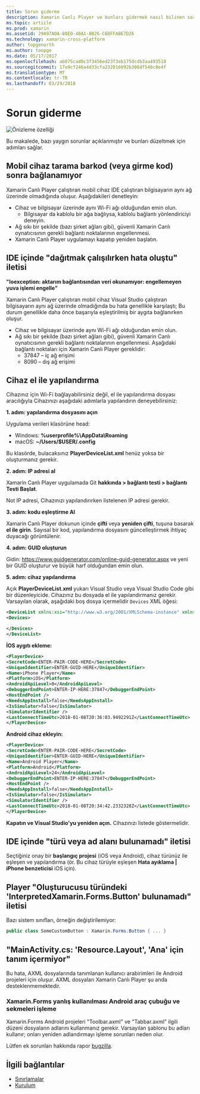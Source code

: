 ```yaml
---
title: Sorun giderme
description: Xamarin Canlı Player ve bunları gidermek nasıl bilinen sorunlar.
ms.topic: article
ms.prod: xamarin
ms.assetid: 29A97ADA-80E0-40A1-8B26-C68FFABE7D26
ms.technology: xamarin-cross-platform
author: topgenorth
ms.author: toopge
ms.date: 05/17/2017
ms.openlocfilehash: ab075cad0c3f3456ed23f3eb175dcdb3aa493510
ms.sourcegitcommit: 17a9cf246a4d33cfa232016992b308df540c8e4f
ms.translationtype: MT
ms.contentlocale: tr-TR
ms.lasthandoff: 03/29/2018
---
```

# <a name="troubleshooting"></a>Sorun giderme

![Önizleme özelliği](~/media/shared/preview.png)

Bu makalede, bazı yaygın sorunlar açıklanmıştır ve bunları düzeltmek için adımları sağlar.


## <a name="mobile-device-does-not-connect-after-scanning-barcode-or-entering-code"></a>Mobil cihaz tarama barkod (veya girme kod) sonra bağlanamıyor

Xamarin Canlı Player çalıştıran mobil cihaz IDE çalıştıran bilgisayarın aynı ağ üzerinde olmadığında oluşur. Aşağıdakileri denetleyin:

- Cihaz ve bilgisayar üzerinde aynı Wi-Fi ağı olduğundan emin olun.
  - Bilgisayar da kablolu bir ağa bağlıysa, kablolu bağlantı yönlendiriciyi deneyin.
- Ağ sıkı bir şekilde (bazı şirket ağları gibi), güvenli Xamarin Canlı oynatıcısının gerekli bağlantı noktalarının engellenmesi.
- Xamarin Canlı Player uygulamayı kapatıp yeniden başlatın.


## <a name="error-while-trying-to-deploy-message-in-ide"></a>IDE içinde "dağıtmak çalışılırken hata oluştu" iletisi

**"Ioexception: aktarım bağlantısından veri okunamıyor: engellemeyen yuva işlemi engelle"**

Xamarin Canlı Player çalıştıran mobil cihaz Visual Studio çalıştıran bilgisayarın aynı ağ üzerinde olmadığında bu hata genellikle karşılaştı; Bu durum genellikle daha önce başarıyla eşleştirilmiş bir aygıta bağlanırken oluşur.

* Cihaz ve bilgisayar üzerinde aynı Wi-Fi ağı olduğundan emin olun.
* Ağ sıkı bir şekilde (bazı şirket ağları gibi), güvenli Xamarin Canlı oynatıcısının gerekli bağlantı noktalarının engellenmesi. Aşağıdaki bağlantı noktaları için Xamarin Canlı Player gereklidir:
  * 37847 – iç ağ erişimi 
  * 8090 – dış ağ erişimi

## <a name="manually-configure-device"></a>Cihaz el ile yapılandırma

Cihazınız için Wi-Fi bağlayabilirsiniz değil, el ile yapılandırma dosyası aracılığıyla Cihazınızı aşağıdaki adımlarla yapılandırın deneyebilirsiniz:

**1. adım: yapılandırma dosyasını açın**

Uygulama verileri klasörüne head:

* Windows: **%userprofile%\AppData\Roaming**
* macOS: **~/Users/$USER/.config**

Bu klasörde, bulacaksınız **PlayerDeviceList.xml** henüz yoksa bir oluşturmanız gerekir.

**2. adım: IP adresi al**

Xamarin Canlı Player uygulamada Git **hakkında > bağlantı testi > bağlantı Testi Başlat**.

Not IP adresi, Cihazınızı yapılandırırken listelenen IP adresi gerekir.

**3. adım: kodu eşleştirme Al**

Xamarin Canlı Player dokunun içinde **çifti** veya **yeniden çifti**, tuşuna basarak **el ile girin**. Sayısal bir kod, yapılandırma dosyasını güncelleştirmek ihtiyaç duyacağı görüntülenir.

**4. adım: GUID oluşturun**

Gidin: https://www.guidgenerator.com/online-guid-generator.aspx ve yeni bir GUID oluşturur ve büyük harf olduğundan emin olun.


**5. adım: cihaz yapılandırma**

Açık **PlayerDeviceList.xml** yukarı Visual Studio veya Visual Studio Code gibi bir düzenleyicide. Cihazınız bu dosyada el ile yapılandırmanız gerekir. Varsayılan olarak, aşağıdaki boş dosya içermelidir `Devices` XML öğesi:

```xml
<DeviceList xmlns:xsi="http://www.w3.org/2001/XMLSchema-instance" xmlns:xsd="http://www.w3.org/2001/XMLSchema">
<Devices>

</Devices>
</DeviceList>
```

**İOS aygıtı ekleme:**

```xml
<PlayerDevice>
<SecretCode>ENTER-PAIR-CODE-HERE</SecretCode>
<UniqueIdentifier>ENTER-GUID-HERE</UniqueIdentifier>
<Name>iPhone Player</Name>
<Platform>iOS</Platform>
<AndroidApiLevel>0</AndroidApiLevel>
<DebuggerEndPoint>ENTER-IP-HERE:37847</DebuggerEndPoint>
<HostEndPoint />
<NeedsAppInstall>false</NeedsAppInstall>
<IsSimulator>false</IsSimulator>
<SimulatorIdentifier />
<LastConnectTimeUtc>2018-01-08T20:36:03.9492291Z</LastConnectTimeUtc>
</PlayerDevice>
```


**Android cihaz ekleyin:**

```xml
<PlayerDevice>
<SecretCode>ENTER-PAIR-CODE-HERE</SecretCode>
<UniqueIdentifier>ENTER-GUID-HERE</UniqueIdentifier>
<Name>Android Player</Name>
<Platform>Android</Platform>
<AndroidApiLevel>24</AndroidApiLevel>
<DebuggerEndPoint>ENTER-IP-HERE:37847</DebuggerEndPoint>
<HostEndPoint />
<NeedsAppInstall>false</NeedsAppInstall>
<IsSimulator>false</IsSimulator>
<SimulatorIdentifier />
<LastConnectTimeUtc>2018-01-08T20:34:42.2332328Z</LastConnectTimeUtc>
</PlayerDevice>
```

**Kapatın ve Visual Studio'yu yeniden açın.** Cihazınızı listede göstermelidir.


## <a name="type-or-namespace-cannot-be-found-message-in-ide"></a>IDE içinde "türü veya ad alanı bulunamadı" iletisi

Seçtiğiniz onay bir **başlangıç projesi** (iOS veya Android), cihaz türünüz ile eşleşen ve yapılandırma (ör. Bu cihaz türüyle eşleşen **Hata ayıklama | iPhone benzeticisi** iOS için).

## <a name="constructor-on-type-interpretedxamarinformsbutton-not-found-message-in-player"></a>Player "Oluşturucusu türündeki 'InterpretedXamarin.Forms.Button' bulunamadı" iletisi

Bazı sistem sınıfları, örneğin değiştirilemiyor:

```csharp
public class SomeCustomButton : Xamarin.Forms.Button { ... }
```

## <a name="mainactivitycs-resourcelayout-does-not-contain-a-definition-for-main"></a>"MainActivity.cs: 'Resource.Layout', 'Ana' için tanım içermiyor"

Bu hata, AXML dosyalarında tanımlanan kullanıcı arabirimleri ile Android projeleri için oluşur.
AXML dosyaları Xamarin Canlı Player şu anda desteklenmemektedir.

### <a name="android-toolbar-and-tabs-render-incorrectly-using-xamarinforms"></a>Xamarin.Forms yanlış kullanılması Android araç çubuğu ve sekmeleri işleme

Xamarin.Forms Android projeleri "Toolbar.axml" ve "Tabbar.axml" ilgili düzeni dosyaların adlarını kullanmanız gerekir. Varsayılan şablonu bu adları kullanır; onları yeniden adlandırmayı işleme sorunları neden olur.


Lütfen ek sorunları hakkında rapor [bugzilla](https://aka.ms/live-player-report-issue).


## <a name="related-links"></a>İlgili bağlantılar

- [Sınırlamalar](~/tools/live-player/limitations.md)
- [Kurulum](~/tools/live-player/install.md)
